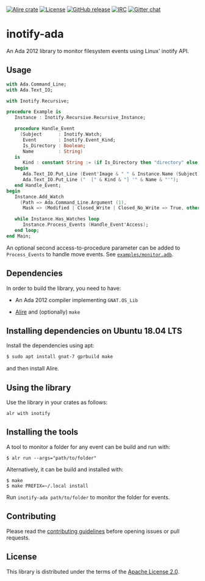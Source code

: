 [![Alire crate](https://img.shields.io/endpoint?url=https://alire.ada.dev/badges/inotify.json)](https://alire.ada.dev/crates/inotify.html)
[![License](https://img.shields.io/github/license/onox/inotify-ada.svg?color=blue)](https://github.com/onox/inotify-ada/blob/master/LICENSE)
[![GitHub release](https://img.shields.io/github/release/onox/inotify-ada.svg)](https://github.com/onox/inotify-ada/releases/latest)
[![IRC](https://img.shields.io/badge/IRC-%23ada%20on%20libera.chat-orange.svg)](https://libera.chat)
[![Gitter chat](https://badges.gitter.im/gitterHQ/gitter.svg)](https://gitter.im/ada-lang/Lobby)

# inotify-ada

An Ada 2012 library to monitor filesystem events using Linux' inotify API.

## Usage

```ada
with Ada.Command_Line;
with Ada.Text_IO;

with Inotify.Recursive;

procedure Example is
   Instance : Inotify.Recursive.Recursive_Instance;

   procedure Handle_Event
     (Subject      : Inotify.Watch;
      Event        : Inotify.Event_Kind;
      Is_Directory : Boolean;
      Name         : String)
   is
      Kind : constant String := (if Is_Directory then "directory" else "file");
   begin
      Ada.Text_IO.Put_Line (Event'Image & " " & Instance.Name (Subject));
      Ada.Text_IO.Put_Line ("  [" & Kind & "] '" & Name & "'");
   end Handle_Event;
begin
   Instance.Add_Watch
     (Path => Ada.Command_Line.Argument (1),
      Mask => (Modified | Closed_Write | Closed_No_Write => True, others => False));

   while Instance.Has_Watches loop
      Instance.Process_Events (Handle_Event'Access);
   end loop;
end Main;
```

An optional second access-to-procedure parameter can be added to `Process_Events`
to handle move events. See [`examples/monitor.adb`][url-example].

## Dependencies

In order to build the library, you need to have:

 * An Ada 2012 compiler implementing `GNAT.OS_Lib`

 * [Alire][url-alire] and (optionally) `make`

## Installing dependencies on Ubuntu 18.04 LTS

Install the dependencies using apt:

```sh
$ sudo apt install gnat-7 gprbuild make
```

and then install Alire.

## Using the library

Use the library in your crates as follows:

```
alr with inotify
```

## Installing the tools

A tool to monitor a folder for any event can be build and run with:

```
$ alr run --args="path/to/folder"
```

Alternatively, it can be build and installed with:

```
$ make
$ make PREFIX=~/.local install
```

Run `inotify-ada path/to/folder` to monitor the folder for events.

## Contributing

Please read the [contributing guidelines][url-contributing] before opening
issues or pull requests.

## License

This library is distributed under the terms of the [Apache License 2.0][url-apache].

  [url-alire]: https://alire.ada.dev/
  [url-apache]: https://opensource.org/licenses/Apache-2.0
  [url-contributing]: /CONTRIBUTING.md
  [url-example]: /examples/monitor.adb
